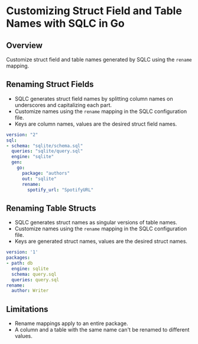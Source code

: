 # Customizing Struct Field and Table Names with SQLC in Go

## Overview
Customize struct field and table names generated by SQLC using the `rename` mapping.

## Renaming Struct Fields

- SQLC generates struct field names by splitting column names on underscores and capitalizing each part.
- Customize names using the `rename` mapping in the SQLC configuration file.
- Keys are column names, values are the desired struct field names.

```yaml
version: "2"
sql:
- schema: "sqlite/schema.sql"
  queries: "sqlite/query.sql"
  engine: "sqlite"
  gen:
    go: 
      package: "authors"
      out: "sqlite"
      rename:
        spotify_url: "SpotifyURL"
```

## Renaming Table Structs

- SQLC generates struct names as singular versions of table names.
- Customize names using the `rename` mapping in the SQLC configuration file.
- Keys are generated struct names, values are the desired struct names.

```yaml
version: '1'
packages:
- path: db
  engine: sqlite
  schema: query.sql
  queries: query.sql
rename:
  author: Writer
```

## Limitations

- Rename mappings apply to an entire package.
- A column and a table with the same name can't be renamed to different values.

